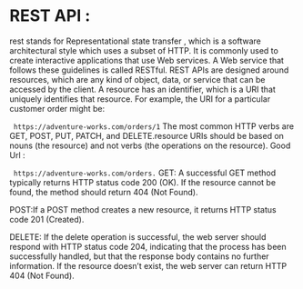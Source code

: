 # REST API :
rest stands for Representational state transfer , which is a software architectural style which uses a subset of HTTP. It is commonly used to create interactive applications that use Web services. A Web service that follows these guidelines is called RESTful. REST APIs are designed around resources, which are any kind of object, data, or service that can be accessed by the client. A resource has an identifier, which is a URI that uniquely identifies that resource. For example, the URI for a particular customer order might be:

   ```  https://adventure-works.com/orders/1 ``` 
The most common HTTP verbs are GET, POST, PUT, PATCH, and DELETE.resource URIs should be based on nouns (the resource) and not verbs (the operations on the resource). Good Url :

   ```  https://adventure-works.com/orders. ```
GET: A successful GET method typically returns HTTP status code 200 (OK). If the resource cannot be found, the method should return 404 (Not Found).

POST:If a POST method creates a new resource, it returns HTTP status code 201 (Created).

DELETE: If the delete operation is successful, the web server should respond with HTTP status code 204, indicating that the process has been successfully handled, but that the response body contains no further information. If the resource doesn’t exist, the web server can return HTTP 404 (Not Found).
